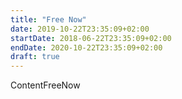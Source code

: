 ```yaml
---
title: "Free Now"
date: 2019-10-22T23:35:09+02:00
startDate: 2018-06-22T23:35:09+02:00
endDate: 2020-10-22T23:35:09+02:00
draft: true
---
```


ContentFreeNow